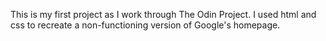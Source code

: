 This is my first project as I work through The Odin Project. I used html and css to recreate a non-functioning version of Google's homepage. 
